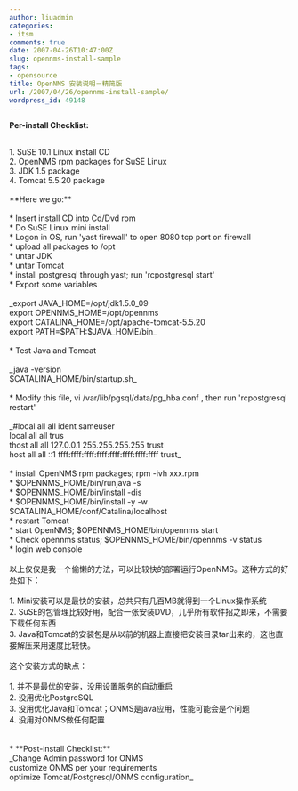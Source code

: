 ```yaml
---
author: liuadmin
categories:
- itsm
comments: true
date: 2007-04-26T10:47:00Z
slug: opennms-install-sample
tags:
- opensource
title: OpenNMS 安装说明－精简版
url: /2007/04/26/opennms-install-sample/
wordpress_id: 49148
---
```


**Per-install Checklist:**<br />

<br />	
  1. SuSE 10.1 Linux install CD
<br />	
  2. OpenNMS rpm packages for SuSE Linux
<br />	
  3. JDK 1.5 package
<br />	
  4. Tomcat 5.5.20 package
<br /><br />**Here we go:**<br />

<br />	
  * Insert install CD into Cd/Dvd rom
<br />	
  * Do SuSE Linux mini install
<br />	
  * Logon in OS, run 'yast firewall' to open 8080 tcp port on firewall
<br />	
  * upload all packages to /opt
<br />	
  * untar JDK
<br />	
  * untar Tomcat
<br />	
  * install postgresql through yast; run 'rcpostgresql start'
<br />	
  * Export some variables
<br /><br />_export JAVA_HOME=/opt/jdk1.5.0_09<br />export OPENNMS_HOME=/opt/opennms<br />export CATALINA_HOME=/opt/apache-tomcat-5.5.20<br />export PATH=$PATH:$JAVA_HOME/bin_<br />

<br />	
  * Test Java and Tomcat
<br /><br />_java -version<br />$CATALINA_HOME/bin/startup.sh_<br />

<br />	
  * Modify this file, vi /var/lib/pgsql/data/pg_hba.conf , then run 'rcpostgresql restart'
<br /><br />_#local  all    all             ident   sameuser<br />local all all trus<br />thost all all 127.0.0.1 255.255.255.255 trust<br />host all all ::1 ffff:ffff:ffff:ffff:ffff:ffff:ffff:ffff trust_<br />

<br />	
  * install OpenNMS rpm packages; rpm -ivh xxx.rpm
<br />	
  * $OPENNMS_HOME/bin/runjava -s
<br />	
  * $OPENNMS_HOME/bin/install -dis
<br />	
  * $OPENNMS_HOME/bin/install -y -w $CATALINA_HOME/conf/Catalina/localhost
<br />	
  * restart Tomcat
<br />	
  * start OpenNMS; $OPENNMS_HOME/bin/opennms start
<br />	
  * Check opennms status; $OPENNMS_HOME/bin/opennms -v status
<br />	
  * login web console
<br /><br />以上仅仅是我一个偷懒的方法，可以比较快的部署运行OpenNMS。这种方式的好处如下：<br /><br />	
  1. Mini安装可以是最快的安装，总共只有几百MB就得到一个Linux操作系统
<br />	
  2. SuSE的包管理比较好用，配合一张安装DVD，几乎所有软件招之即来，不需要下载任何东西
<br />	
  3. Java和Tomcat的安装包是从以前的机器上直接把安装目录tar出来的，这也直接解压来用速度比较快。
<br /><br />这个安装方式的缺点：<br /><br />	
  1. 并不是最优的安装，没用设置服务的自动重启
<br />	
  2. 没用优化PostgreSQL
<br />	
  3. 没用优化Java和Tomcat；ONMS是java应用，性能可能会是个问题
<br />	
  4. 没用对ONMS做任何配置
<br /><br /><br />	
  * **Post-install Checklist:**<br />_Change Admin password for ONMS<br />customize ONMS per your requirements<br />optimize Tomcat/Postgresql/ONMS configuration_
<br />
